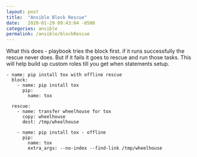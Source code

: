```yaml
---
layout: post
title:  "Ansible Block Rescue"
date:   2020-01-29 09:43:04 -0500
categories: ansible
permalink: /ansible/blockRescue
---
```



What this does - playbook tries the block first. if it runs successfully the rescue never does. But if it fails it goes to rescue and run those tasks. This will help build up custom roles till you get when statements setup.


```
- name: pip install tox with offline rescue
  block: 
    - name: pip install tox
      pip: 
        name: tox

  rescue: 
    - name: transfer wheelhouse for tox
      copy: wheelhouse
      dest: /tmp/wheelhouse

    - name: pip install tox - offline
      pip:
        name: tox
        extra_args: --no-index --find-link /tmp/wheelhouse
```
